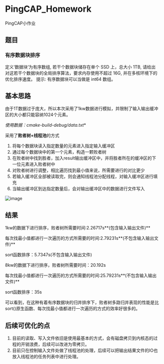 # PingCAP_Homework
PingCAP小作业



## 题目
### 有序数据块排序
定义‘数据块’为有序数组, 若干个数据块储存在单个 SSD 上，总大小 1TB, 请给出对这若干个数据块的全局排序算法，要求内存使用不超过 16G, 并在多核环境下的优化排序速度。
提示: 有序数据块可以当做是 int64 数组。

## 基本思路
由于1T数据过于庞大，所以本次采用了1kw数据进行模拟，并限制了输入输出缓冲区的大小都只能容纳1024个元素。

**使用数据：cmake-build-debug/data*.txt**

采用了**败者树+线程池**的方式

1. 将每个数据块读入指定数量的元素进入指定输入缓冲区
2. 通过每个数据块中的第一个元素，构造一颗败者树
3. 在败者树中找到胜者，加入result输出缓冲区中，并将胜者所在的缓冲区的下一位元素进入败者树中
4. 对败者树进行调整，相比遍历找到最小值来说，所需要进行的对比更少
5. 若输入缓冲区全部被读取完，则会通知线程池分配线程，对输入缓冲区进行填充
6. 当输出缓冲区到达指定数量后，会对输出缓冲区中的数据进行文件写入

![image](https://github.com/jyz0309/PingCAP_Homework/raw/master/image/process.png)

## 结果

1kw的数据下进行排序，败者树所需要时间:2.26717s**(包含输入输出文件)**

每次找最小值都进行一次遍历的方式所需要的时间:2.79231s**(不包含输入输出文件)**

sort函数排序：5.7347s(不包含输入输出文件)

8kw的数据下进行排序，败者树所需要时间：20.192s

每次找最小值都进行一次遍历的方式所需要的时间:25.79231s**(不包含输入输出文件)**

sort函数排序：35s

可以看到，在这种有着有序数据块的归并排序下，败者树多路归并表现的性能是比sort()原生函数、每次找最小值都进行一次遍历的方式的效率好很多的。



## 后续可优化的点

1. 目前的读取、写入文件依旧是使用最基本的方式，会有磁盘拷贝到内核态的过程的开销浪费，后续可以改进为零拷贝。
2. 目前只在控制输入文件处做了线程池的处理，后续可以把输出结果文件的IO也放入线程池的任务列表中进行处理。



